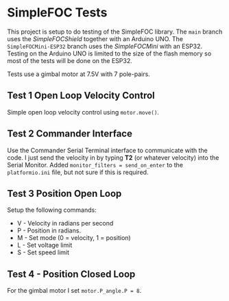 # SimpleFOC Tests
This project is setup to do testing of the SimpleFOC library. The `main` branch uses the *SimpleFOCShield* together with an Arduino UNO.  The `SimpleFOCMini-ESP32` branch uses the *SimpleFOCMini* with an ESP32.  Testing on the Arduino UNO is limited to the size of the flash memory so most of the tests will be done on the ESP32.

Tests use a gimbal motor at 7.5V with 7 pole-pairs.  

## Test 1 Open Loop Velocity Control 
Simple open loop velocity control using `motor.move()`.

## Test 2 Commander Interface
Use the Commander Serial Terminal interface to communicate with the code.  I just send the velocity in by typing **T2** (or whatever velocity) into the Serial Monitor. Added `monitor_filters = send_on_enter` to the `platformio.ini` file, but not sure if this is required.

## Test 3 Position Open Loop
Setup the following commands:
- V - Velocity in radians per second
- P - Position in radians.
- M - Set mode (0 = velocity, 1 = position)
- L - Set voltage limit
- S - Set speed limit

## Test 4 - Position Closed Loop
For the gimbal motor I set `motor.P_angle.P = 8`.  